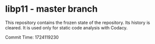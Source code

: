 # libp11 - master branch

This repository contains the frozen state of the repository.
Its history is cleared. It is used only for static code
analysis with Codacy.

Commit Time: 1724119230